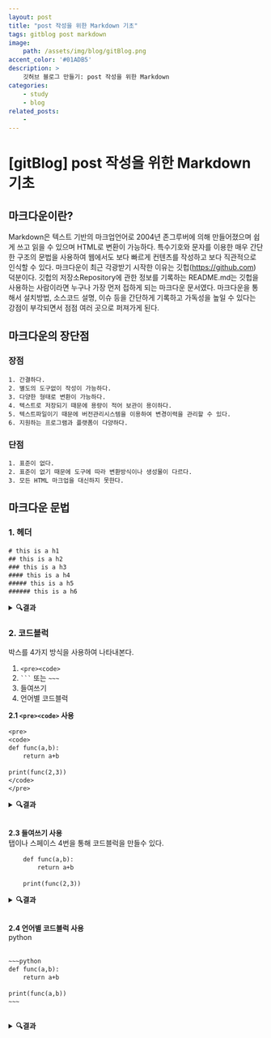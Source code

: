 ```yaml
---
layout: post
title: "post 작성을 위한 Markdown 기초"
tags: gitblog post markdown
image: 
    path: /assets/img/blog/gitBlog.png
accent_color: '#01ADB5'
description: >
    깃허브 블로그 만들기: post 작성을 위한 Markdown
categories:
    - study
    - blog
related_posts:    
    -    
---
```

# [gitBlog] post 작성을 위한 Markdown 기초

## 마크다운이란?

Markdown은 텍스트 기반의 마크업언어로 2004년 존그루버에 의해 만들어졌으며 쉽게 쓰고 읽을 수 있으며 HTML로 변환이 가능하다. 특수기호와 문자를 이용한 매우 간단한 구조의 문법을 사용하여 웹에서도 보다 빠르게 컨텐츠를 작성하고 보다 직관적으로 인식할 수 있다. 마크다운이 최근 각광받기 시작한 이유는 깃헙(https://github.com) 덕분이다. 깃헙의 저장소Repository에 관한 정보를 기록하는 README.md는 깃헙을 사용하는 사람이라면 누구나 가장 먼저 접하게 되는 마크다운 문서였다. 마크다운을 통해서 설치방법, 소스코드 설명, 이슈 등을 간단하게 기록하고 가독성을 높일 수 있다는 강점이 부각되면서 점점 여러 곳으로 퍼져가게 된다.

## 마크다운의 장단점

### 장점
~~~
1. 간결하다.
2. 별도의 도구없이 작성이 가능하다.
3. 다양한 형태로 변환이 가능하다.
4. 텍스트로 저장되기 때문에 용량이 적어 보관이 용이하다.
5. 텍스트파일이기 때문에 버전관리시스템을 이용하여 변경이력을 관리할 수 있다.
6. 지원하는 프로그램과 플랫폼이 다양하다.
~~~

### 단점

~~~
1. 표준이 없다.
2. 표준이 없기 때문에 도구에 따라 변환방식이나 생성물이 다르다.
3. 모든 HTML 마크업을 대신하지 못한다.
~~~

## 마크다운 문법   

### 1. 헤더   

```
# this is a h1
## this is a h2 
### this is a h3 
#### this is a h4 
##### this is a h5 
###### this is a h6
```

<details>
<summary><b>🔍결과</b></summary>
<div markdown="1">
# this is a h1
## this is a h2 
### this is a h3 
#### this is a h4 
##### this is a h5 
###### this is a h6
</div>
</details>

### 2. 코드블럭   
박스를 4가지 방식을 사용하여 나타내본다.

1. ```<pre><code>```
2. <code>```</code> 또는 <code>~~~</code>
3. 들여쓰기
4. 언어별 코드블럭 

**2.1 ```<pre><code>``` 사용**   

~~~
<pre>
<code>
def func(a,b):
    return a+b

print(func(2,3))
</code>
</pre>
~~~

<details>
<summary><b>🔍결과</b></summary>
<div markdown="1">
<pre>
<code>
def func(a,b):
    return a+b

print(func(2,3))
</code>
</pre>
</div>
</details>  

<br>

**2.3 들여쓰기 사용**   
탭이나 스페이스 4번을 통해 코드블럭을 만들수 있다.

~~~
    def func(a,b):
        return a+b

    print(func(2,3))
~~~

<details>
<summary><b>🔍결과</b></summary>
<div markdown="1">
    def func(a,b):
        return a+b

    print(func(2,3))
</div>
</details>  

<br>

**2.4 언어별 코드블럭 사용**   
python
<pre>
<code>
~~~python
def func(a,b):
    return a+b

print(func(a,b))
~~~
</code>
</pre>

<details>
<summary><b>🔍결과</b></summary>
<div markdown="1">
~~~python
def func(a,b):
    return a+b

print(func(a,b))
~~~
</div>
</details> 

<br>
<details>
<summary>그밖에 언어들</summary>
<div markdown="1">
- Bash (bash)
- C# (cs)
- CSS (css)
- Diff (diff)
- HTML, XML (html)
- Ini (ini)
- JSON (json)
- Java (java)
- JavaScript (javascript)
- PHP (php)
- Perl (perl)
- Python (python)
- Ruby (ruby)
- SQL (sql)
</div>
</details>

### 3. BlockQuote (인용문)

~~~
> This is a first blockquote
~~~

<details>
<summary><b>🔍결과</b></summary>
<div markdown="1">
> This is a first blockquote
</div>
</details> 

<br>
~~~
>> This is a second blockquote
~~~

<details>
<summary><b>🔍결과</b></summary>
<div markdown="1">
>> This is a second blockquote
</div>
</details> 

<br>
~~~
>>> This is a third blockquote
~~~

<details>
<summary><b>🔍결과</b></summary>
<div markdown="1">
>>> This is a third blockquote
</div>
</details> 

<br>

**blockquote 안에 다른 마크다운 요소를 포함할 수 있다.**

~~~
> ## This is a h3
> * list1
> * list2
>   ~~~
>   code
>   ~~~
~~~

<details>
<summary><b>🔍결과</b></summary>
<div markdown="1">
> ## This is a h3
> * list1
> * list2
>   ~~~
>   code
>   ~~~
</div>
</details> 


### 4. 글머리 기호

~~~
+ 글머리
  + 글머리2
    + 글머리3
      + 글머리 4
~~~

<details>
<summary><b>🔍결과</b></summary>
<div markdown="1">
+ 글머리
  + 글머리2
    + 글머리3
      + 글머리 4
</div>
</details> 



### 5. 강조 

~~~
*single asterisks*  
_single underscores_  
**double asterisks**  
__double underscores__  
~~cancelline~~  
~~~

<details>
<summary><b>🔍결과</b></summary>
<div markdown="1">
*single asterisks*  
_single underscores_  
**double asterisks**  
__double underscores__  
~~cancelline~~  
</div>
</details> 

### 6. 기호표시

Markdown에서 이미 사용되는 기호 표기하기

Markdown 문법에 사용되는 기호를 있는 그대로 표시하고 싶을 경우가 있다.  
예를 들어 \#을 기호 그대로 사용하고 싶지만 그냥 쓰면 H1 헤더로 출력된다.  
그런 기호들을 아래에 표기하였다.

~~~
\   backslash
*   asterisk
_   underscore
{}  curly braces
[]  square brackets
()  parentheses
#   hash mark
+   plus sign
-   minus sign (hyphen)
.   dot
!   exclamation mark
~~~

이런것들을 사용하고 싶다면 기호앞에 \\(=back slash)를 붙혀주면 된다.  

### 7. 수평

~~~
* * *

***

*****

----

- - -
~~~

<details>
<summary><b>🔍결과</b></summary>
<div markdown="1">
* * *

***

*****

----

- - -
</div>
</details> 

### 8. 링크 

- 외부 링크   
\[링크 키워드\]\(링크 주소\)
~~~
예 : [내 블로그](https://dev-dahye.github.io/about)
~~~

<details>
<summary><b>🔍결과</b></summary>
<div markdown="1">
[내 블로그](https://dev-dahye.github.io/about)
</div>
</details> 

<br>
- 자동 링크  

~~~
예 : <https://dev-dahye.github.io/about>
~~~

<details>
<summary><b>🔍결과</b></summary>
<div markdown="1">
<https://dev-dahye.github.io/about> 
</div>
</details>   

### 9. 이미지 

이미지 크기 조절은 뒤에 {: width='50%' height='50%'}

~~~
![그림1](/assets/img/myBlog/img9.jpg)
![그림2](/assets/img/myBlog/img9.jpg){: width='50%' height='50%'}
~~~

<details>
<summary><b>🔍결과</b></summary>
<div markdown="1">
![그림1](/assets/img/myBlog/img9.jpg)
![그림2](/assets/img/myBlog/img9.jpg){: width='50%' height='50%'}
</div>
</details>  

### 10. 줄바꿈

마크다운에서는 엔터를 한번친다고 줄바꿈이 일어나지 않는다.  

**10.1 ```<br>``` 사용**

~~~
줄 바꿈시 사용 <br>
줄 바꿈시 사용
~~~

<details>
<summary><b>🔍결과</b></summary>
<div markdown="1">
줄 바꿈시 사용 <br>
줄 바꿈시 사용
</div>
</details>    

<br>

**10.2 Enter 2번**

~~~
줄 바꿈시 사용  


줄 바꿈시 사용
~~~

<details>
<summary><b>🔍결과</b></summary>
<div markdown="1">
줄 바꿈시 사용  


줄 바꿈시 사용
</div>
</details>  

<br>

**10.3 스페이스바 2번**

~~~
줄 바꿈시 사용    
줄 바꿈시 사용
~~~

<details>
<summary><b>🔍결과</b></summary>
<div markdown="1">
줄 바꿈시 사용    
줄 바꿈시 사용
</div>
</details>  

### 11. 표

~~~
| ------ | NumPy | PyTorch |
| ------ | -------- | ---------- |
| 선언 | np.array() | torch.FloatTensor, <br/> torch.Tensor()|
| 차원 확인 | .ndim | .dim()|
| 크기 확인 | .shape | .size()|
~~~

<details>
<summary><b>🔍결과</b></summary>
<div markdown="1">

| ------ | NumPy | PyTorch |
| ------ | -------- | ---------- |
| 선언 | np.array() | torch.FloatTensor, <br/> torch.Tensor()|
| 차원 확인 | .ndim | .dim()|
| 크기 확인 | .shape | .size()|

</div>
</details>  

### 12. Expander control 

마크다운에서 접기/펼치기 가능한 컨트롤 문법  
마크다운 자체에는 기능이 없고 html을 이용 --> html의 details 사용

~~~html
<details>
<summary>접기/펼치기 버튼</summary>
<div markdown="1">

|제목|내용|
|--|--|
|1|1|
|2|10|

</div>
</details>
~~~

<details>
<summary><b>🔍결과</b></summary>
<div markdown="1">

<details>
<summary>접기/펼치기 버튼</summary>
<div markdown="1">

|제목|내용|
|--|--|
|1|1|
|2|10|

</div>
</details>

</div>
</details>  

<br>

~~~html
<details>
<blockquote>
    숨김숨김
</blockquote>
</details>
~~~

<details>
<summary><b>🔍결과</b></summary>
<div markdown="1">

<details>
<blockquote>
    숨김숨김
</blockquote>
</details>

</div>
</details>  


### 13. 이모지 

1. 'Window 키' + ';' 또는 'Window 키' + '.'

2. <http://www.iemoji.com/> 📝✏️✒️💡 🧰 🙋🏻‍♂️


### 14. 수학수식

[수학 수식 참고1](https://jjycjnmath.tistory.com/117)   
[수학 수식 참고2](https://ko.wikipedia.org/wiki/%EC%9C%84%ED%82%A4%EB%B0%B1%EA%B3%BC:TeX_%EB%AC%B8%EB%B2%95)   

~~~
$$x + y = 1$$
~~~

<details>
<summary><b>🔍결과</b></summary>
<div markdown="1">
$$x + y = 1$$
</div>
</details>  

<br>

### 15. html태그 커스텀, 만들기

`_sass > my-style.scss` 에 추가   

```css
.markdown-body > p > a{
  font-weight: bold !important;
}

.markdown-body{
  kbd {
    font-size: 15px;
    font-family: monospace;
    color: #555;
    background-color: #fcfcfc;
    border: solid 1px #ccc;
    border-radius: 3px;
    border-bottom-color: #bbb;
    padding: 3px 5px;
  }

  mark {
    padding: 3px 5px;
    background-color: #fff9c4;
  }

  under {
    text-decoration: underline;
    text-decoration-color: red;
    text-underline-position: under;
    padding-bottom: 2px;
  }
}
```

```
<kbd>hello</kbd>

<a>hello</a>

<code>hello</code>

<mark>hello</mark>

<under>hello</under>
```

<details>
<summary><b>🔍결과</b></summary>
<div markdown="1">
<kbd>hello</kbd>

<a>hello</a>

<code>hello</code>

<mark>hello</mark>

<under>hello</under>
</div>
</details> 

<br>

```css
.markdown-body{
  success {
    margin: 2em 0 !important;
    padding: 1em;
    display: block;
    color: #222831;
    font-size: .75rem !important;
    text-indent: initial;
    background-color: #CFEDC9;
    border-radius: 0.3rem;
    padding: 3px 5px;
  }

  warning {
    margin: 2em 0 !important;
    padding: 1em;
    display: block;
    color: #222831;
    font-size: .75rem !important;
    text-indent: initial;
    background-color: #FFF9BD;
    border-radius: 0.3rem;
    padding: 3px 5px;
  }

  danger {
    margin: 2em 0 !important;
    padding: 1em;
    display: block;
    color: #222831;
    font-size: .75rem !important;
    text-indent: initial;
    background-color: #F3C1BF;
    border-radius: 0.3rem;
    padding: 3px 5px;
  }

  info {
    margin: 2em 0 !important;
    padding: 1em;
    display: block;
    color: #222831;
    font-size: .75rem !important;
    text-indent: initial;
    background-color: #AAE0DB;
    border-radius: 0.3rem;
    padding: 3px 5px;
  }
}
```
```
<success>notice를 위한 블럭<br>예시입니다.</success>
<warning>notice를 위한 블럭</warning>
<danger>notice를 위한 블럭</danger>
<info>notice를 위한 블럭</info>
```

<details>
<summary><b>🔍결과</b></summary>
<div markdown="1">
<success>notice를 위한 블럭<br>예시입니다.</success>
<warning>notice를 위한 블럭</warning>
<danger>notice를 위한 블럭</danger>
<info>notice를 위한 블럭</info>
</div>
</details> 

<br>
<br>
Refernce
- [면접관이 좋아하는 Git Portfolio 만들기 (with_GitBlog)](https://projectlion.io/courses/technology/gitblog)